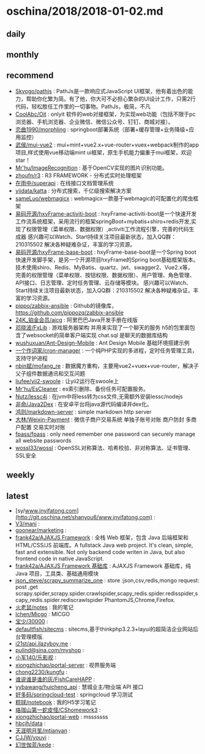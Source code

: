 # oschina/2018/2018-01-02.md



## daily



## monthly



## recommend

- [Skyogo/pathjs](http://git.oschina.net/skyogo/pathjs) : PathJs是一款响应式JavaScript UI框架，他有着出色的能力，帮助你化繁为简。有了他，你大可不必担心繁杂的UI设计工作，只需2行代码，轻松胜任工作里的一切事物。PathJs，极简，不凡
- [CoolAbc/Oit](http://git.oschina.net/coolabc/Oit) : onlyit 软件的web对接框架，为实现web功能（包括不限于pc浏览器、手机浏览器、企业微信、微信公众号、钉钉、商城对接）。
- [恋曲1990/morphling](http://git.oschina.net/lianqu1990/morphling) : springboot部署系统（部署+缓存管理+业务降级+应用监控）
- [武侯/mui-vue2](http://git.oschina.net/wuhou123/mui-vue2) : mui+mint+vue2.x+vue-router+vuex+webpack制作的app项目,样式使用vue移动端mint ui框架，原生手机能力偏重于mui框架，欢迎star！
- [Mr'hu/ImageRecognition](http://git.oschina.net/hgflydream/ImageRecognition) : 基于OpenCV实现的图片识别功能。
- [zhoufn/r3](http://git.oschina.net/zhoufn/r3) : R3 FRAMEWORK - 分布式实时处理框架
- [在雨中/superapi](http://git.oschina.net/tianyu1993/superapi-admin) : 在线接口文档管理系统
- [yiidata/katta](http://git.oschina.net/yiidata/katta) : 分布式搜索，千亿级搜索解决方案
- [sameLuo/webmagicx](http://git.oschina.net/luosl/webmagicx) : webmagicx一款基于webmagic的可配置化的爬虫框架
- [易码开源/hxyFrame-activiti-boot](http://git.oschina.net/soEasyCode/hxyFrame-activiti-boot) : hxyFrame-activiti-boot是一个快速开发工作流系统框架，采用流行的框架springBoot+mybatis+shiro+redis开发,实现了权限管理（菜单权限、数据权限）,activiti工作流程引擎，完善的代码生成器 感兴趣可以Watch、Start持续关注项目最新状态，加入QQ群：210315502 解决各种疑难杂证，丰富的学习资源。
- [易码开源/hxyFrame-base-boot](http://git.oschina.net/soEasyCode/hxyFrame-base-boot) : hxyFrame-base-boot是一个Spring boot快速开发脚手架，是另一个开源项目hxyFrame的Spring boot基础框架版本。 技术使用shiro、Redis、MyBatis、quartz、jwt、swagger2、Vue2.x等， 完善的权限管理（菜单权限、按钮权限、数据权限）、用户管理、角色管理、API接口、日志管理、定时任务管理、云存储等模块。 感兴趣可以Watch、Start持续关注项目最新状态，加入QQ群：210315502 解决各种疑难杂证，丰富的学习资源。
- [pippo/zabbix-ansible](http://git.oschina.net/pippozq/zabbix-ansible) : Github的镜像库，https://github.com/pippozq/zabbix-ansible
- [24K_铂金会员/ajcg](http://git.oschina.net/kangroo/ajcg) : 阿里巴巴Java开发手册在线版
- [邓晓波/FxLib](http://git.oschina.net/DengXiaoBo/FxLib) : 游戏服务器架构 并用来实现了一个聊天的服务 h5的包里面包含了websocket的简单客户端实现 chat.sql 是聊天的数据库结构
- [wushuxuan/Ant-Design-Mobile](http://git.oschina.net/wushuxuan/Ant-Design-Mobile) : Ant Design Mobile 基础环境搭建示例
- [一个作词家/cron-manager](http://git.oschina.net/jianglibin/cron-manager) : 一个纯PHP实现的多进程，定时任务管理工具，支持守护进程
- [nbin斌/mofang_re](http://git.oschina.net/nbinbin/mofang_re) : 数据魔方重构，主要用vue2+vuex+vue-router，解决子父子组件数据通讯和交互问题
- [liufee/yii2-swoole](http://git.oschina.net/liufee/yii2-swoole) : 让yii2运行在swoole上
- [Mr'hu/EsCleaner](http://git.oschina.net/hgflydream/EsCleaner) : es索引删除、备份任务可配置服务。
- [Nutz/lessc4j](http://git.oschina.net/nutz/lessc4j) : 在jvm中将less转为css文件,无需额外安装lessc/nodejs
- [非命/Java2Dex](http://git.oschina.net/antidestiny/Java2dex) : 在安卓平台将java源代码编译并dex化。
- [鸿则/markdown-server](http://git.oschina.net/hungtcs/markdown-server) : simple markdown http server
- [大林/Weixin-Payment](http://git.oschina.net/leslin/Weixin-Payment) : 微信子商户交易系统 单独子账号对账 商户防封 多商户配置 交易实时对账
- [fpass/fpass](http://git.oschina.net/fpass/fpass) : only need remember one password can securely manage all website passwords
- [wossl33/wossl](http://git.oschina.net/wossl33/wossl) : OpenSSL对称算法、哈希校验、非对称算法、证书管理、SSL安全


## weekly



## latest

- [sy/www.jnyifatong.com](http://git.oschina.net/shanyou6/www.jnyifatong.com) : 
- [V3/mani](http://git.oschina.net/v3/mani) : 
- [goonear/marketing](http://git.oschina.net/goonear/marketing) : 
- [frank42a/AJAXJS Framework](http://git.oschina.net/sp42/ajaxjs) : 全栈 Web 框架，包含 Java 后端框架和 HTML/CSS/JS 前端库。A fullstack Java web project. It's clean, simple, fast and extensible. Not only backend code writen in Java, but also frontend code in native JavaScript.
- [frank42a/AJAXJS Framework 基础库](http://git.oschina.net/sp42/ajaxjs-base) : AJAXJS Framework 基础库，纯 Java 项目，工具类、基础通用模块
- [json_steve/scrapy_summarize_one](http://git.oschina.net/json_steve/scrapy_summarize_one) : store :json,csv,redis,mongo request: post ,get scrapy.spider,scrapy.spider.crawlspider,scapy_redis.spider.redisspider,scapy_redis.spider.rediscrawlspider PhantomJS,Chrome,Firefox.
- [火老鼠/notes](http://git.oschina.net/dragon5111123/notes) : 我的笔记
- [lchen/Micgo](http://git.oschina.net/lchen/Micgo) : MICGO
- [宝少/30000](http://git.oschina.net/BaoShao/30000) : 
- [defaultfish/sitecms](http://git.oschina.net/defaultfish/sitecms) : sitecms,基于thinkphp3.2.3+layui的超简洁企业网站后台管理模版.
- [i21st/api.ilazyboy.me](http://git.oschina.net/i21st/api.ilazyboy.me) : 
- [pulind@sina.com/myshop](http://git.oschina.net/pulind/myshop) : 
- [小军140/乐影视](http://git.oschina.net/XiaoJun140/LeYingShi) : 
- [xiongzhichao/portal-server](http://git.oschina.net/xzcproj/portal-server) : 视界服务端
- [chong2230/kungfu](http://git.oschina.net/chong2230/kungfu) : 
- [谁说谁是谁的灰/FishCareHAPP](http://git.oschina.net/zzwzz/FishCareHAPP) : 
- [yybawang/huicheng_api](http://git.oschina.net/qxr/huicheng_api) : 慧城业主/物业端 API 接口
- [好多码/springcloud-test](http://git.oschina.net/zhmore/springcloud-test) : springcloud 学习测试
- [粽球/notebook](http://git.oschina.net/zongqiu/notebook) : 我的H5学习笔记
- [珞珈山第一蛇皮怪/CShomework3](http://git.oschina.net/iss2016302580332/CShomework3) : 
- [xiongzhichao/portal-web](http://git.oschina.net/xzcproj/portal-web) : msssssss
- [hbcjh/data](http://git.oschina.net/hbcjh/data) : 
- [天涯明月笙/mtianyan](http://git.oschina.net/mtianyan/mtianyan) : 
- [CJJW/youyi](http://git.oschina.net/cjjw/youyi) : 
- [幻世伽蓝/kede](http://git.oschina.net/czkingarthur/kede) : 